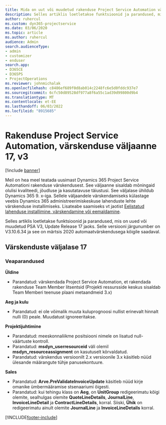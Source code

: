 ```yaml
---
title: Mida on uut või muudetud rakenduse Project Service Automation värskenduse väljaandes 17, V3
description: Selles artiklis loetletakse funktsioonid ja parandused, mis on saadaval jaotises Project Service Automation Update Release 17, V3.
author: ruhercul
ms.custom: dyn365-projectservice
ms.date: 03/06/2020
ms.topic: article
ms.author: ruhercul
audience: Admin
search.audienceType:
- admin
- customizer
- enduser
search.app:
- D365CE
- D365PS
- ProjectOperations
ms.reviewer: johnmichalak
ms.openlocfilehash: c8486ef689f0d8ab014c2248fc6e5d0fddc937e7
ms.sourcegitcommit: 6cfc50d89528df977a8f6a55c1ad39d99800d9b4
ms.translationtype: MT
ms.contentlocale: et-EE
ms.lasthandoff: 06/03/2022
ms.locfileid: "8915685"
---
```

# <a name="project-service-automation-update-release-17-v3"></a>Rakenduse Project Service Automation, värskenduse väljaanne 17, v3

[!include [banner](../includes/psa-now-project-operations.md)]

Meil on hea meel teatada uusimast Dynamics 365 Project Service Automationi rakenduse värskendusest. See väljaanne sisaldab mõningaid olulisi kvaliteedi, jõudluse ja kasutatavuse täiustusi.  See väljalase ühildub Dynamics 365 9. x-iga. Sellele väljaandele värskendamiseks külastage veebis Dynamics 365 administreerimiskeskuse lahenduste lehte värskenduse installimiseks. Lisateabe saamiseks vt jaotist [Eelistatud lahenduse installimine, värskendamine või eemaldamine](/power-platform/admin/install-remove-preferred-solution).

Selles artiklis loetletakse funktsioonid ja parandused, mis on uued või muudetud PSA V3, Update Release 17 jaoks. Selle versiooni järgunumber on V3.10.6.34 ja see on märtsis 2020 automaatvärskendusega kõigile saadaval.


## <a name="update-release-17"></a>Värskenduste väljalase 17

### <a name="bug-fixes"></a>Veaparandused

**Üldine**

- Parandatud: värskendada Project Service Automation, et rakendada rakenduse Team Member litsentsid (Projekti ressursside keskus sisaldab Team Memberi teenuse plaani metaandmeid 3.x)
 
**Aeg ja kulu**

- Parandatud: ei ole võimalik muuta kuluprognoosi nullist erinevalt hinnalt nulli (0) peale. Muudatust ignoreeritakse.

**Projektijuhtimine**

- Parandatud: meeskonnaliikme positsiooni nimele on lisatud null-väärtuste kontroll.
- Parandatud: **msdyn_userresourceid** väli olemil **msdyn_resourceassignment** on kasutuselt kõrvaldatud.
- Parandatud: värskendus versioonilt 2.x versioonile 3.x käsitleb nüüd ülesande määrangute tühje panusekontuure.

**Sales**

- Parandatud: **Arve.PreValidateInvoiceUpdate** käsitleb nüüd kirje omanike ümbermääramise stsenaariumi õigesti.
- Parandatud: kui tehingu klass on **Aeg**, on **UnitGroup** redigeerimatu kõigi olemite, sealhulgas olemite **QuoteLineDetails**, **JournalLine**, **InvoiceLineDetail** ja **ContractLineDetails**, korral. Siiski, **Ühik** on redigeerimatu ainult olemite **JournalLine** ja **InvoiceLineDetails** korral.




[!INCLUDE[footer-include](../includes/footer-banner.md)]
